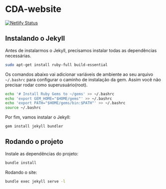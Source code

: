 # CDA-website

[![Netlify Status](https://api.netlify.com/api/v1/badges/e6b0a6ce-3595-4a53-8491-9b8e501aad72/deploy-status)](https://app.netlify.com/sites/cdanatal/deploys)

## Instalando o Jekyll

Antes de instalarmos o Jekyll, precisamos instalar
todas as dependências necessárias.

```bash
sudo apt-get install ruby-full build-essential
```

Os comandos abaixo vai adicionar variáveis de ambiente
ao seu arquivo `~/.bashrc` para configurar
o caminho de instalação da gem. Assim você não precisar
rodar como superusuário(root).

 ```bash
echo '# Install Ruby Gems to ~/gems' >> ~/.bashrc
echo 'export GEM_HOME="$HOME/gems"' >> ~/.bashrc
echo 'export PATH="$HOME/gems/bin:$PATH"' >> ~/.bashrc
source ~/.bashrc
```

Por fim, vamos instalar o Jekyll:

```bash
gem install jekyll bundler
```

## Rodando o projeto

Instale as dependências do projeto:

```bash
bundle install
```

Rodando o site:

```bash
bundle exec jekyll serve -l
```
